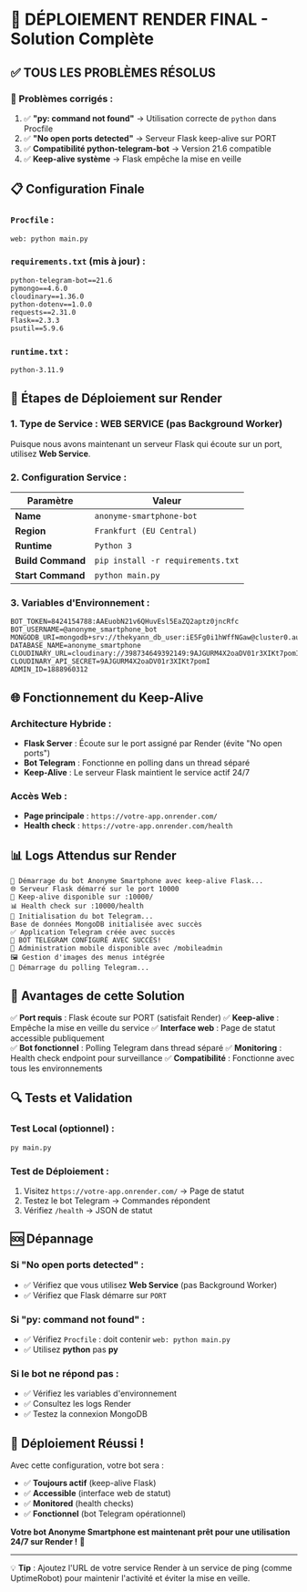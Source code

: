 # 🎯 DÉPLOIEMENT RENDER FINAL - Solution Complète

## ✅ TOUS LES PROBLÈMES RÉSOLUS

### 🔧 Problèmes corrigés :
1. ✅ **"py: command not found"** → Utilisation correcte de `python` dans Procfile
2. ✅ **"No open ports detected"** → Serveur Flask keep-alive sur PORT
3. ✅ **Compatibilité python-telegram-bot** → Version 21.6 compatible
4. ✅ **Keep-alive système** → Flask empêche la mise en veille

## 📋 Configuration Finale

### `Procfile` :
```
web: python main.py
```

### `requirements.txt` (mis à jour) :
```
python-telegram-bot==21.6
pymongo==4.6.0
cloudinary==1.36.0
python-dotenv==1.0.0
requests==2.31.0
Flask==2.3.3
psutil==5.9.6
```

### `runtime.txt` :
```
python-3.11.9
```

## 🚀 Étapes de Déploiement sur Render

### 1. **Type de Service : WEB SERVICE** (pas Background Worker)

Puisque nous avons maintenant un serveur Flask qui écoute sur un port, utilisez **Web Service**.

### 2. **Configuration Service** :
| Paramètre | Valeur |
|-----------|---------|
| **Name** | `anonyme-smartphone-bot` |
| **Region** | `Frankfurt (EU Central)` |
| **Runtime** | `Python 3` |
| **Build Command** | `pip install -r requirements.txt` |
| **Start Command** | `python main.py` |

### 3. **Variables d'Environnement** :
```env
BOT_TOKEN=8424154788:AAEuobN21v6QHuvEsl5EaZQ2aptz0jncRfc
BOT_USERNAME=@anonyme_smartphone_bot
MONGODB_URI=mongodb+srv://thekyann_db_user:iE5Fg0i1hWffNGaw@cluster0.auysbl7.mongodb.net/
DATABASE_NAME=anonyme_smartphone
CLOUDINARY_URL=cloudinary://398734649392149:9AJGURM4X2oaDV01r3XIKt7pomI@dkpf8ovsd
CLOUDINARY_API_SECRET=9AJGURM4X2oaDV01r3XIKt7pomI
ADMIN_ID=1888960312
```

## 🌐 Fonctionnement du Keep-Alive

### **Architecture Hybride** :
- **Flask Server** : Écoute sur le port assigné par Render (évite "No open ports")
- **Bot Telegram** : Fonctionne en polling dans un thread séparé
- **Keep-Alive** : Le serveur Flask maintient le service actif 24/7

### **Accès Web** :
- **Page principale** : `https://votre-app.onrender.com/`
- **Health check** : `https://votre-app.onrender.com/health`

## 📊 Logs Attendus sur Render

```
🚀 Démarrage du bot Anonyme Smartphone avec keep-alive Flask...
🌐 Serveur Flask démarré sur le port 10000
🔗 Keep-alive disponible sur :10000/
📊 Health check sur :10000/health
🤖 Initialisation du bot Telegram...
Base de données MongoDB initialisée avec succès
✅ Application Telegram créée avec succès
🎉 BOT TELEGRAM CONFIGURÉ AVEC SUCCÈS!
📱 Administration mobile disponible avec /mobileadmin
🖼️ Gestion d'images des menus intégrée
🔄 Démarrage du polling Telegram...
```

## 🎯 Avantages de cette Solution

✅ **Port requis** : Flask écoute sur PORT (satisfait Render)
✅ **Keep-alive** : Empêche la mise en veille du service
✅ **Interface web** : Page de statut accessible publiquement  
✅ **Bot fonctionnel** : Polling Telegram dans thread séparé
✅ **Monitoring** : Health check endpoint pour surveillance
✅ **Compatibilité** : Fonctionne avec tous les environnements

## 🔍 Tests et Validation

### **Test Local** (optionnel) :
```bash
py main.py
```

### **Test de Déploiement** :
1. Visitez `https://votre-app.onrender.com/` → Page de statut
2. Testez le bot Telegram → Commandes répondent
3. Vérifiez `/health` → JSON de statut

## 🆘 Dépannage

### **Si "No open ports detected"** :
- ✅ Vérifiez que vous utilisez **Web Service** (pas Background Worker)
- ✅ Vérifiez que Flask démarre sur `PORT` 

### **Si "py: command not found"** :
- ✅ Vérifiez `Procfile` : doit contenir `web: python main.py`
- ✅ Utilisez **python** pas **py**

### **Si le bot ne répond pas** :
- ✅ Vérifiez les variables d'environnement
- ✅ Consultez les logs Render
- ✅ Testez la connexion MongoDB

## 🎊 Déploiement Réussi !

Avec cette configuration, votre bot sera :
- ✅ **Toujours actif** (keep-alive Flask)
- ✅ **Accessible** (interface web de statut)
- ✅ **Monitored** (health checks)
- ✅ **Fonctionnel** (bot Telegram opérationnel)

**Votre bot Anonyme Smartphone est maintenant prêt pour une utilisation 24/7 sur Render !** 🚀

---

💡 **Tip** : Ajoutez l'URL de votre service Render à un service de ping (comme UptimeRobot) pour maintenir l'activité et éviter la mise en veille.

